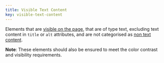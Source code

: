 ```yaml
---
title: Visible Text Content
key: visible-text-content
---
```


Elements that are [visible on the page](#visible-on-the-page), that are of type text, excluding text content in `title` or `alt` attributes, and are not categorised as [non text content](#https://www.w3.org/TR/UNDERSTANDING-WCAG20/text-equiv-all.html).

**Note**: These elements should also be ensured to meet the color contrast and visibility requirements.
